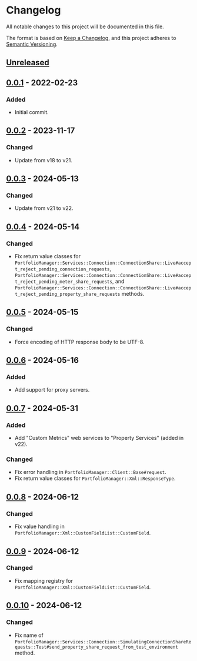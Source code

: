# Changelog

All notable changes to this project will be documented in this file.

The format is based on [Keep a Changelog](https://keepachangelog.com/en/1.0.0/),
and this project adheres to [Semantic Versioning](https://semver.org/spec/v2.0.0.html).

## [Unreleased]

## [0.0.1] - 2022-02-23

### Added
- Initial commit.

## [0.0.2] - 2023-11-17

### Changed
- Update from v18 to v21.

## [0.0.3] - 2024-05-13

### Changed
- Update from v21 to v22.

## [0.0.4] - 2024-05-14

### Changed
- Fix return value classes for `PortfolioManager::Services::Connection::ConnectionShare::Live#accept_reject_pending_connection_requests`, `PortfolioManager::Services::Connection::ConnectionShare::Live#accept_reject_pending_meter_share_requests`, and `PortfolioManager::Services::Connection::ConnectionShare::Live#accept_reject_pending_property_share_requests` methods.

## [0.0.5] - 2024-05-15

### Changed
- Force encoding of HTTP response body to be UTF-8.

## [0.0.6] - 2024-05-16

### Added
- Add support for proxy servers.

## [0.0.7] - 2024-05-31

### Added
- Add "Custom Metrics" web services to "Property Services" (added in v22).

### Changed
- Fix error handling in `PortfolioManager::Client::Base#request`.
- Fix return value classes for `PortfolioManager::Xml::ResponseType`.

## [0.0.8] - 2024-06-12

### Changed
- Fix value handling in `PortfolioManager::Xml::CustomFieldList::CustomField`.

## [0.0.9] - 2024-06-12

### Changed
- Fix mapping registry for `PortfolioManager::Xml::CustomFieldList::CustomField`.

## [0.0.10] - 2024-06-12

### Changed
- Fix name of `PortfolioManager::Services::Connection::SimulatingConnectionShareRequests::Test#send_property_share_request_from_test_environment` method.

[Unreleased]: https://github.com/pnnl/portfoliomanager-rb/compare/v0.0.1...HEAD
[0.0.1]: https://github.com/pnnl/portfoliomanager-rb/releases/tag/v0.0.1
[0.0.2]: https://github.com/pnnl/portfoliomanager-rb/releases/tag/v0.0.2
[0.0.3]: https://github.com/pnnl/portfoliomanager-rb/releases/tag/v0.0.3
[0.0.4]: https://github.com/pnnl/portfoliomanager-rb/releases/tag/v0.0.4
[0.0.5]: https://github.com/pnnl/portfoliomanager-rb/releases/tag/v0.0.5
[0.0.6]: https://github.com/pnnl/portfoliomanager-rb/releases/tag/v0.0.6
[0.0.7]: https://github.com/pnnl/portfoliomanager-rb/releases/tag/v0.0.7
[0.0.8]: https://github.com/pnnl/portfoliomanager-rb/releases/tag/v0.0.8
[0.0.9]: https://github.com/pnnl/portfoliomanager-rb/releases/tag/v0.0.9
[0.0.10]: https://github.com/pnnl/portfoliomanager-rb/releases/tag/v0.0.10
